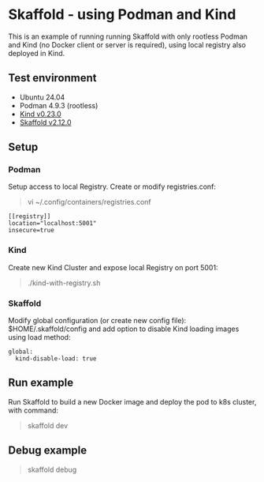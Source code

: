 # Skaffold - using Podman and Kind

This is an example of running running Skaffold with only rootless Podman and Kind (no Docker client or server is required), using local registry also deployed in Kind.

## Test environment
- Ubuntu 24.04
- Podman 4.9.3 (rootless)
- [Kind v0.23.0](https://github.com/kubernetes-sigs/kind/releases/download/v0.23.0/kind-linux-amd64)
- [Skaffold v2.12.0](https://github.com/GoogleContainerTools/skaffold/releases/download/v2.12.0/skaffold-linux-amd64)

## Setup

### Podman

Setup access to local Registry. Create or modify registries.conf:

> vi ~/.config/containers/registries.conf

```
[[registry]]
location="localhost:5001"
insecure=true
```

### Kind

Create new Kind Cluster and expose local Registry on port 5001:
> ./kind-with-registry.sh


### Skaffold

Modify global configuration (or create new config file): $HOME/.skaffold/config and add option to disable Kind loading images using load method:
```
global:  
  kind-disable-load: true
```

## Run example

Run Skaffold to build a new Docker image and deploy the pod to k8s cluster, with command:
> skaffold dev

## Debug example

> skaffold debug